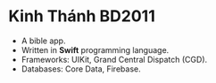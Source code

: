 # Kinh Thánh BD2011

- A bible app.
- Written in **Swift** programming language.
- Frameworks: UIKit, Grand Central Dispatch (CGD).
- Databases: Core Data, Firebase.
